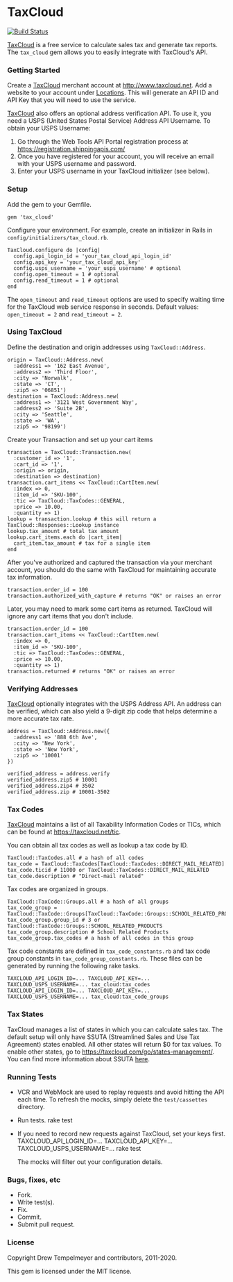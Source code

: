 # TaxCloud

[<img src="https://travis-ci.org/txcrb/tax_cloud.svg?branch=master" alt="Build
Status" />](https://travis-ci.org/txcrb/tax_cloud)

[TaxCloud](http://www.taxcloud.com) is a free service to calculate sales tax
and generate tax reports. The `tax_cloud` gem allows you to easily integrate
with TaxCloud's API.

### Getting Started
Create a [TaxCloud](http://www.taxcloud.com) merchant account at
http://www.taxcloud.net. Add a website to your account under
[Locations](https://taxcloud.net/account/locations). This will generate an API
ID and API Key that you will need to use the service.

[TaxCloud](http://www.taxcloud.com) also offers an optional address
verification API. To use it, you need a USPS (United States Postal Service)
Address API Username. To obtain your USPS Username:
1.  Go through the Web Tools API Portal registration process at
    https://registration.shippingapis.com/
2.  Once you have registered for your account, you will receive an email with
    your USPS username and password.
3.  Enter your USPS username in your TaxCloud initializer (see below).


### Setup
Add the gem to your Gemfile.

    gem 'tax_cloud'

Configure your environment. For example, create an initializer in Rails in
`config/initializers/tax_cloud.rb`.

    TaxCloud.configure do |config|
      config.api_login_id = 'your_tax_cloud_api_login_id'
      config.api_key = 'your_tax_cloud_api_key'
      config.usps_username = 'your_usps_username' # optional
      config.open_timeout = 1 # optional
      config.read_timeout = 1 # optional
    end

The `open_timeout` and `read_timeout` options are used to specify waiting time
for the TaxCloud web service response in seconds. Default values:
`open_timeout = 2` and `read_timeout = 2`.

### Using TaxCloud
Define the destination and origin addresses using `TaxCloud::Address`.

    origin = TaxCloud::Address.new(
      :address1 => '162 East Avenue',
      :address2 => 'Third Floor',
      :city => 'Norwalk',
      :state => 'CT',
      :zip5 => '06851')
    destination = TaxCloud::Address.new(
      :address1 => '3121 West Government Way',
      :address2 => 'Suite 2B',
      :city => 'Seattle',
      :state => 'WA',
      :zip5 => '98199')

Create your Transaction and set up your cart items

    transaction = TaxCloud::Transaction.new(
      :customer_id => '1',
      :cart_id => '1',
      :origin => origin,
      :destination => destination)
    transaction.cart_items << TaxCloud::CartItem.new(
      :index => 0,
      :item_id => 'SKU-100',
      :tic => TaxCloud::TaxCodes::GENERAL,
      :price => 10.00,
      :quantity => 1)
    lookup = transaction.lookup # this will return a TaxCloud::Responses::Lookup instance
    lookup.tax_amount # total tax amount
    lookup.cart_items.each do |cart_item|
      cart_item.tax_amount # tax for a single item
    end

After you've authorized and captured the transaction via your merchant
account, you should do the same with TaxCloud for maintaining accurate tax
information.

    transaction.order_id = 100
    transaction.authorized_with_capture # returns "OK" or raises an error

Later, you may need to mark some cart items as returned. TaxCloud will ignore
any cart items that you don't include.

    transaction.order_id = 100
    transaction.cart_items << TaxCloud::CartItem.new(
      :index => 0,
      :item_id => 'SKU-100',
      :tic => TaxCloud::TaxCodes::GENERAL,
      :price => 10.00,
      :quantity => 1)
    transaction.returned # returns "OK" or raises an error

### Verifying Addresses

[TaxCloud](http://www.taxcloud.com) optionally integrates with the USPS
Address API. An address can be verified, which can also yield a 9-digit zip
code that helps determine a more accurate tax rate.

    address = TaxCloud::Address.new({
      :address1 => '888 6th Ave',
      :city => 'New York',
      :state => 'New York',
      :zip5 => '10001'
    })

    verified_address = address.verify
    verified_address.zip5 # 10001
    verified_address.zip4 # 3502
    verified_address.zip # 10001-3502

### Tax Codes
[TaxCloud](http://www.taxcloud.com) maintains a list of all Taxability
Information Codes or TICs, which can be found at https://taxcloud.net/tic.

You can obtain all tax codes as well as lookup a tax code by ID.

    TaxCloud::TaxCodes.all # a hash of all codes
    tax_code = TaxCloud::TaxCodes[TaxCloud::TaxCodes::DIRECT_MAIL_RELATED]
    tax_code.ticid # 11000 or TaxCloud::TaxCodes::DIRECT_MAIL_RELATED
    tax_code.description # "Direct-mail related"

Tax codes are organized in groups.

    TaxCloud::TaxCode::Groups.all # a hash of all groups
    tax_code_group = TaxCloud::TaxCode::Groups[TaxCloud::TaxCode::Groups::SCHOOL_RELATED_PRODUCTS]
    tax_code_group.group_id # 3 or TaxCloud::TaxCode::Groups::SCHOOL_RELATED_PRODUCTS
    tax_code_group.description # School Related Products
    tax_code_group.tax_codes # a hash of all codes in this group

Tax code constants are defined in `tax_code_constants.rb` and tax code group
constants in `tax_code_group_constants.rb`. These files can be generated by
running the following rake tasks.

    TAXCLOUD_API_LOGIN_ID=... TAXCLOUD_API_KEY=... TAXCLOUD_USPS_USERNAME=... tax_cloud:tax_codes
    TAXCLOUD_API_LOGIN_ID=... TAXCLOUD_API_KEY=... TAXCLOUD_USPS_USERNAME=... tax_cloud:tax_code_groups

### Tax States
TaxCloud manages a list of states in which you can calculate sales tax. The
default setup will only have SSUTA (Streamlined Sales and Use Tax Agreement)
states enabled. All other states will return $0 for tax values. To enable
other states, go to https://taxcloud.com/go/states-management/. You can find
more information about SSUTA
[here](http://www.streamlinedsalestax.org/index.php?page=About-Us).

### Running Tests
*   VCR and WebMock are used to replay requests and avoid hitting the API each
    time. To refresh the mocks, simply delete the `test/cassettes` directory.
*   Run tests.
        rake test

*   If you need to record new requests against TaxCloud, set your keys first.
        TAXCLOUD_API_LOGIN_ID=... TAXCLOUD_API_KEY=... TAXCLOUD_USPS_USERNAME=... rake test

    The mocks will filter out your configuration details.


### Bugs, fixes, etc
*   Fork.
*   Write test(s).
*   Fix.
*   Commit.
*   Submit pull request.


### License

Copyright Drew Tempelmeyer and contributors, 2011-2020.

This gem is licensed under the MIT license.
